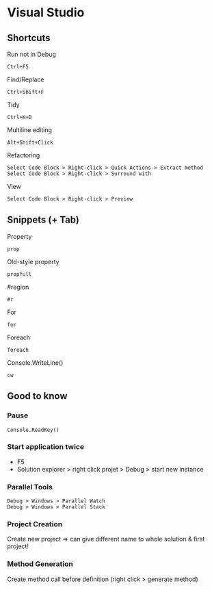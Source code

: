 # Visual Studio

## Shortcuts

Run not in Debug

    Ctrl+F5

Find/Replace

    Ctrl+Shift+F
Tidy

    Ctrl+K+D

Multiline editing

    Alt+Shift+Click

Refactoring

    Select Code Block > Right-click > Quick Actions > Extract method
    Select Code Block > Right-click > Surround with

View

    Select Code Block > Right-click > Preview

## Snippets (+ Tab)

Property

    prop

Old-style property

    propfull

\#region

    #r

For

    for

Foreach

    foreach

Console.WriteLine()

    cw

## Good to know

### Pause

    Console.ReadKey()

### Start application twice

* F5
* Solution explorer > right click projet > Debug > start new instance

### Parallel Tools

    Debug > Windows > Parallel Watch
    Debug > Windows > Parallel Stack

### Project Creation

Create new project => can give different name to whole solution & first project!

### Method Generation

Create method call before definition (right click > generate method)
